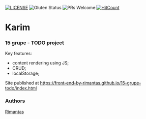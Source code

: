 [![LICENSE](https://img.shields.io/badge/license-MIT-blue.svg?style=flat-square)](https://github.com/belauzas/HTML5-website-template/blob/master/LICENSE.md)
![Gluten Status](https://img.shields.io/badge/Gluten-Free-green.svg)
![PRs Welcome](https://img.shields.io/badge/PRs-welcome-brightgreen.svg)
[![HitCount](http://hits.dwyl.com/front-end-by-rimantas/15-grupe-todo.svg)](http://hits.dwyl.com/front-end-by-rimantas/15-grupe-todo)

# Karim
### 15 grupe - TODO project

Key features:
- content rendering using JS;
- CRUD;
- localStorage;

Site published at https://front-end-by-rimantas.github.io/15-grupe-todo/index.html

### Authors
[Rimantas](https://github.com/belauzas)
